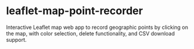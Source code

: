 # leaflet-map-point-recorder
Interactive Leaflet map web app to record geographic points by clicking on the map, with color selection, delete functionality, and CSV download support.
